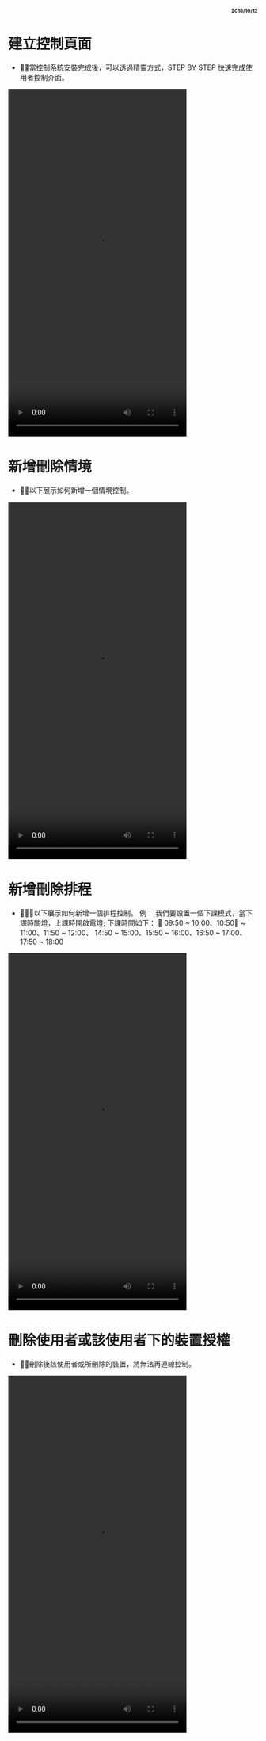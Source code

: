 ﻿
<h1 style="text-align:right" ><font size="1"> 2018/10/12 </font></h1>

# 建立控制頁面
- 當控制系統安裝完成後，可以透過精靈方式，STEP BY STEP 快速完成使用者控制介面。

<video src="http://www.amma.com.tw/video/BuildUI.mp4" width="360" height="700" controls="controls">
</video>

# 新增刪除情境
- 以下展示如何新增一個情境控制。

<video src="http://www.amma.com.tw/video/Scene.MOV" width="360" height="720" controls="controls">
</video>

# 新增刪除排程
- 以下展示如何新增一個排程控制。
例： 我們要設置一個下課模式，當下課時關燈，上課時開啟電燈;
下課時間如下： 
09:50 ~ 10:00、10:50 ~ 11:00、11:50 ~ 12:00、
14:50 ~ 15:00、15:50 ~ 16:00、16:50 ~ 17:00、
17:50 ~ 18:00

<video src="http://www.amma.com.tw/video/Schedule.MOV" width="360" height="720" controls="controls">
</video>

# 刪除使用者或該使用者下的裝置授權
- 刪除後該使用者或所刪除的裝置，將無法再連線控制。

<video src="http://www.amma.com.tw/video/delUser.MOV" width="360" height="720" controls="controls">
</video>

